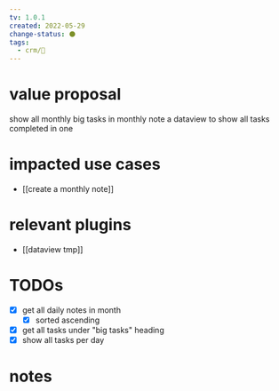 ```yaml
---
tv: 1.0.1
created: 2022-05-29
change-status: ⚫
tags:
  - crm/🌿
---
```


# value proposal
show all monthly big tasks in monthly note
a dataview to show all tasks completed in one

# impacted use cases
- [[create a monthly note]]

# relevant plugins
- [[dataview tmp]]

# TODOs
- [x] get all daily notes in month
	- [x] sorted ascending
- [x] get all tasks under "big tasks" heading
- [x] show all tasks per day

# notes
